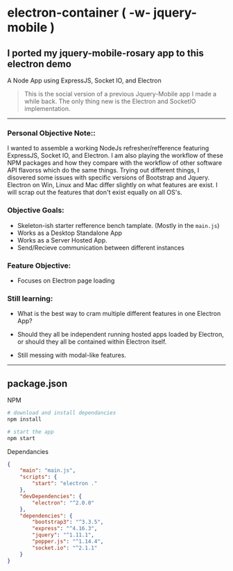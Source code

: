 # electron-container ( -w- jquery-mobile )
## I ported my jquery-mobile-rosary app to this electron demo

A Node App using ExpressJS, Socket IO, and Electron

> This is the social version of a previous Jquery-Mobile app I made a while back. The only thing new is the Electron and SocketIO implementation.

---

### Personal Objective Note::

I wanted to assemble a working NodeJs refresher/refference featuring ExpressJS, Socket IO, and Electron. I am also playing the workflow of these NPM packages and how they compare with the workflow of other software API flavorss which do the same things. Trying out different things, I disovered some issues with specific versions of Bootstrap and Jquery. Electron on Win, Linux and Mac differ slightly on what features are exist. I will scrap out the features that don't exist equally on all OS's.

### Objective Goals:

* Skeleton-ish starter refference bench tamplate. (Mostly in the ```main.js```)
* Works as a Desktop Standalone App
* Works as a Server Hosted App.
* Send/Recieve communication between different instances

### Feature Objective:

* Focuses on Electron page loading

### Still learning:

* What is the best way to cram multiple different features in one Electron App?

* Should they all be independent running hosted apps loaded by Electron, or should they all be contained within Electron itself.

* Still messing with modal-like features.

---

## package.json

NPM

```sh
# download and install dependancies
npm install

# start the app
npm start
```

Dependancies

```json
{
    "main": "main.js",
    "scripts": {
        "start": "electron ."
    },
    "devDependencies": {
        "electron": "^2.0.0"
    },
    "dependencies": {
        "bootstrap3": "^3.3.5",
        "express": "^4.16.3",
        "jquery": "^1.11.1",
        "popper.js": "^1.14.4",
        "socket.io": "^2.1.1"
    }
}
```
